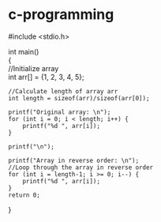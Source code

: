 # c-programming
#include <stdio.h>    
     
int main()    
{    
    //Initialize array     
    int arr[] = {1, 2, 3, 4, 5};     
        
    //Calculate length of array arr    
    int length = sizeof(arr)/sizeof(arr[0]);    
        
    printf("Original array: \n");    
    for (int i = 0; i < length; i++) {     
        printf("%d ", arr[i]);     
    }      
        
    printf("\n");    
        
    printf("Array in reverse order: \n");    
    //Loop through the array in reverse order    
    for (int i = length-1; i >= 0; i--) {     
        printf("%d ", arr[i]);     
    }     
    return 0;    
}    
